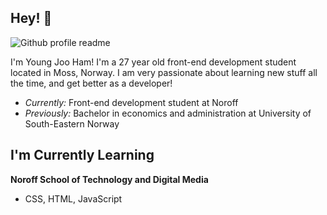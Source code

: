 <h2> Hey! 👋 </h2>  

![Github profile readme](https://user-images.githubusercontent.com/100440331/207766665-e4625d84-93a2-48f4-947c-61e1046f8e57.jpg)


I'm Young Joo Ham! I'm a 27 year old front-end development student located in Moss, Norway. 
I am very passionate about learning new stuff all the time, and get better as a developer! 
- <i>Currently:</i> Front-end development student at Noroff 
- <i>Previously:</i> Bachelor in economics and administration at University of South-Eastern Norway 


<h2> I'm Currently Learning </h2>

__Noroff School of Technology and Digital Media__

 - CSS, HTML, JavaScript

<!---
Youngjooham/Youngjooham is a ✨ special ✨ repository because its `README.md` (this file) appears on your GitHub profile.
You can click the Preview link to take a look at your changes.
--->
